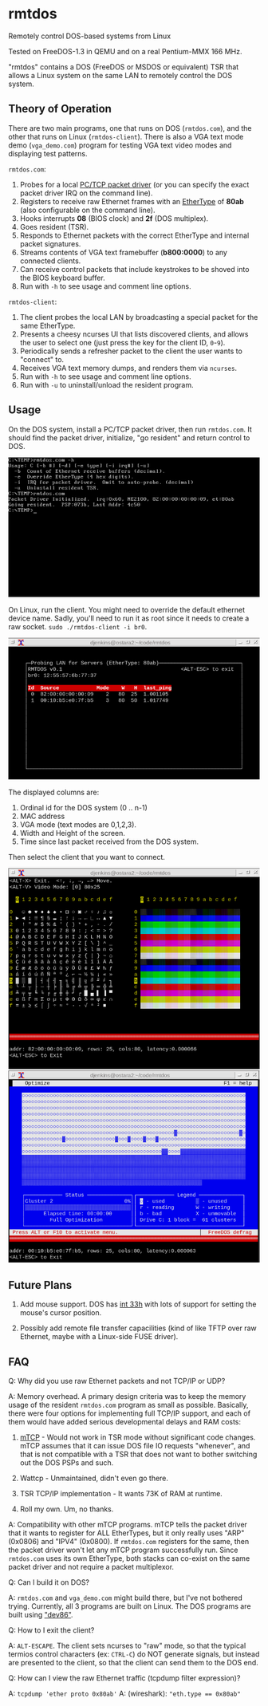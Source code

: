# rmtdos

Remotely control DOS-based systems from Linux

Tested on FreeDOS-1.3 in QEMU and on a real Pentium-MMX 166 MHz.

"rmtdos" contains a DOS (FreeDOS or MSDOS or equivalent) TSR that allows a
Linux system on the same LAN to remotely control the DOS system.

## Theory of Operation

There are two main programs, one that runs on DOS (`rmtdos.com`), and the other
that runs on Linux (`rmtdos-client`).  There is also a VGA text mode demo
(`vga_demo.com`) program for testing VGA text video modes and displaying test
patterns.

`rmtdos.com`:

1. Probes for a local
   [PC/TCP packet driver](http://crynwr.com/packet_driver.html) (or you can
   specify the exact packet driver IRQ on the command line).
1. Registers to receive raw Ethernet frames with an
   [EtherType](https://en.wikipedia.org/wiki/EtherType) of **80ab**
   (also configurable on the command line).
1. Hooks interrupts **08** (BIOS clock) and **2f** (DOS multiplex).
1. Goes resident (TSR).
1. Responds to Ethernet packets with the correct EtherType and internal
   packet signatures.
1. Streams contents of VGA text framebuffer (**b800:0000**) to any connected
   clients.
1. Can receive control packets that include keystrokes to be shoved into
   the BIOS keyboard buffer.
1. Run with `-h` to see usage and comment line options.

`rmtdos-client`:

1. The client probes the local LAN by broadcasting a special packet for the same
   EtherType.
1. Presents a cheesy ncurses UI that lists discovered clients, and allows the
   user to select one (just press the key for the client ID, `0`-`9`).
1. Periodically sends a refresher packet to the client the user wants to
   "connect" to.
1. Receives VGA text memory dumps, and renders them via `ncurses`.
1. Run with `-h` to see usage and comment line options.
1. Run with `-u` to uninstall/unload the resident program.

## Usage

On the DOS system, install a PC/TCP packet driver, then run `rmtdos.com`.
It should find the packet driver, initialize, "go resident" and return control
to DOS.

![Installing rmtdos.com](/images/install.png)

On Linux, run the client.  You might need to override the default ethernet
device name.  Sadly, you'll need to run it as root since it needs
to create a raw socket.  `sudo ./rmtdos-client -i br0`.

![Client menu](/images/menu.png)

The displayed columns are:

1. Ordinal id for the DOS system (0 .. n-1)
1. MAC address
1. VGA mode (text modes are 0,1,2,3).
1. Width and Height of the screen.
1. Time since last packet received from the DOS system.

Then select the client that you want to connect.

![Client view](/images/live.png)
![Another demo](/images/defrag.png)

## Future Plans

1. Add mouse support.  DOS has
   [int 33h](https://stanislavs.org/helppc/int_33.html) with lots of support
   for setting the mouse's cursor position.

1. Possibly add remote file transfer capacilities (kind of like TFTP over raw
   Ethernet, maybe with a Linux-side FUSE driver).

## FAQ

Q: Why did you use raw Ethernet packets and not TCP/IP or UDP?

A: Memory overhead.  A primary design criteria was to keep the memory usage
of the resident `rmtdos.com` program as small as possible.  Basically,
there were four options for implementing full TCP/IP support, and each
of them would have added serious developmental delays and RAM costs:

1. [mTCP](https://www.brutman.com/mTCP/) - Would not work in TSR mode
   without significant code changes.  mTCP assumes that it can issue DOS
   file IO requests "whenever", and that is not compatible with a TSR that
   does not want to bother switching out the DOS PSPs and such.

1. Wattcp - Unmaintained, didn't even go there.

1. TSR TCP/IP implementation - It wants 73K of RAM at runtime.

1. Roll my own.  Um, no thanks.

A: Compatibility with other mTCP programs.  mTCP tells the packet driver
that it wants to register for ALL EtherTypes, but it only really uses
"ARP" (0x0806) and "IPV4" (0x0800).  If `rmtdos.com` registers for the same,
then the packet driver won't let any mTCP program successfully run.  Since
`rmtdos.com` uses its own EtherType, both stacks can co-exist on the same
packet driver and not require a packet multiplexor.

Q: Can I build it on DOS?

A: `rmtdos.com` and `vga_demo.com` might build there, but I've not bothered
trying.  Currently, all 3 programs are built on Linux.  The DOS programs
are built using ["dev86"](https://github.com/lkundrak/dev86).

Q: How to I exit the client?

A: `ALT-ESCAPE`.  The client sets ncurses to "raw" mode, so that the typical
termios control characters (ex: `CTRL-C`) do NOT generate signals, but
instead are presented to the client, so that the client can send them to
the DOS end.

Q: How can I view the raw Ethernet traffic (tcpdump filter expression)?

A: `tcpdump 'ether proto 0x80ab'`
A: (wireshark): `"eth.type == 0x80ab"`
